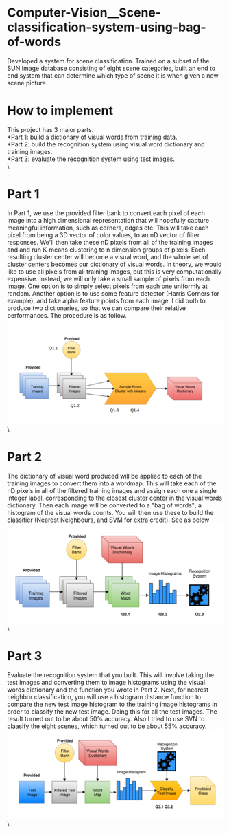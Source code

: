 # Computer-Vision__Scene-classification-system-using-bag-of-words
Developed a system for scene classification. Trained on a subset of the SUN Image database consisting of eight scene categories, built an end to end system that can determine which type of scene it is when given a new scene picture.

# How to implement 
This project has 3 major parts. \
*Part 1: build a dictionary of visual words from training data. \
*Part 2: build the recognition system using visual word dictionary and training images. \
*Part 3: evaluate the recognition system using test images. \
 \
# Part 1
In Part 1, we use the provided filter bank to convert each pixel of each image into
a high dimensional representation that will hopefully capture meaningful information, such
as corners, edges etc. This will take each pixel from being a 3D vector of color values, to
an nD vector of filter responses. We'll then take these nD pixels from all of the training
images and and run K-means clustering to n dimension groups of pixels. Each resulting cluster center
will become a visual word, and the whole set of cluster centers becomes our dictionary of
visual words. In theory, we would like to use all pixels from all training images, but this
is very computationally expensive. Instead, we will only take a small sample of pixels from
each image. One option is to simply select pixels from each one uniformly at random.
Another option is to use some feature detector (Harris Corners for example), and take alpha
feature points from each image. I did both to produce two dictionaries, so that we
can compare their relative performances. The procedure is as follow. 
![img1](pic/0.png) \

# Part 2
The dictionary of visual word produced will be applied to each of the training images to convert them into a wordmap. This will take each of the nD pixels in all of the filtered training images and assign each one a single integer label, corresponding to the
closest cluster center in the visual words dictionary. Then each image will be converted to
a "bag of words"; a histogram of the visual words counts. You will then use these to build
the classifier (Nearest Neighbours, and SVM for extra credit). See as below
![img2](pic/1.png) \

# Part 3
Evaluate the recognition system that you built. This will involve taking
the test images and converting them to image histograms using the visual words dictionary
and the function you wrote in Part 2. Next, for nearest neighbor classification, you will use a
histogram distance function to compare the new test image histogram to the training image
histograms in order to classify the new test image. Doing this for all the test images. The result turned out to be about 50% accuracy.
Also I tried to use SVN to claasify the eight scenes, which turned out to be about 55% accuracy. 
![img3](pic/2.png) \

